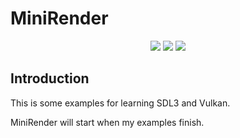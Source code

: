 # MiniRender

<!--
 * @author: Avidel
 * @LastEditors: Avidel
-->
<p align="center">
  <img src="https://img.shields.io/badge/language-C%2B%2B20-yellow.svg">
  <img src="https://img.shields.io/badge/platform-macOS%20%7C%20Linux-lightgreen.svg">
  <img src="https://img.shields.io/badge/license-MIT-blue.svg">
</p>

## Introduction
This is some examples for learning SDL3 and Vulkan.

MiniRender will start when my examples finish.

